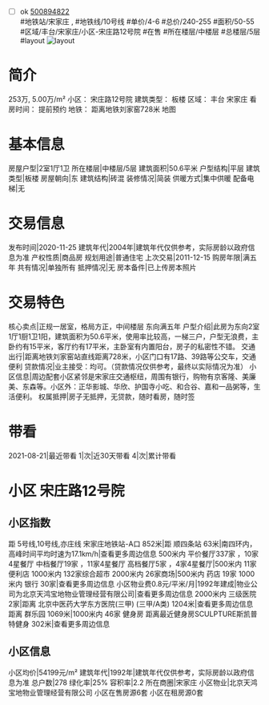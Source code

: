 - [ ] ok [500894822](https://bj.5i5j.com/ershoufang/500894822.html)  
 #地铁站/宋家庄 ,  #地铁线/10号线
#单价/4-6 #总价/240-255 #面积/50-55   #区域/丰台/宋家庄/小区-宋庄路12号院 #在售 #所在楼层/中楼层 #总楼层/5层 #layout 
![layout](http://image2a.5i5j.com/bdir/layout/162344.jpg_P5.jpg) 
# 简介 
 253万,  5.00万/m² 
小区： 宋庄路12号院
建筑类型： 板楼
区域： 丰台 宋家庄
看房时间： 提前预约
地铁： 距离地铁刘家窑728米 地图
# 基本信息 
 房屋户型|2室1厅1卫
所在楼层|中楼层/5层
建筑面积|50.6平米
户型结构|平层
建筑类型|板楼
房屋朝向|东
建筑结构|砖混
装修情况|简装
供暖方式|集中供暖
配备电梯|无
# 交易信息 
 发布时间|2020-11-25
建筑年代|2004年|建筑年代仅供参考，实际房龄以政府信息为准
产权性质|商品房
规划用途|普通住宅
上次交易|2011-12-15
购房年限|满五年
共有情况|单独所有
抵押情况|无
房本备件|已上传房本照片
# 交易特色 
 核心卖点|正规一居室，格局方正，中间楼层 东向满五年
户型介绍|此房为东向2室1厅1厨1卫1阳，建筑面积为50.6平米，使用率比较高，一梯三户，户型无浪费，主卧约有15平米，客厅约有17平米，主卧室有内置阳台，房子的私密性不错。
交通出行|距离地铁刘家窑站直线距离728米，小区门口有17路、39路等公交车，交通便利
贷款情况|业主接受：均可。（贷款情况仅供参考，最终以实际情况为准）
小区信息|周边配套小区紧邻是宋家庄交通枢纽，周围有银行，购物有京客隆、美廉美、东森等。小区外：正华影城、华欣、护国寺小吃、和合谷、嘉和一品粥等，生活便利。
权属抵押|房子无抵押，无贷款，随时看房，随时签
# 带看 
 2021-08-21|最近带看	 1|次|近30天带看	 4|次|累计带看
# 小区 宋庄路12号院
## 小区指数 
 距 5号线,10号线,亦庄线 宋家庄地铁站-A口 852米|距 顺四条站 63米|南四环内， 高峰时间平均时速为17.1km/h|查看更多周边信息
500米内 平价餐厅337家 ，10家4星餐厅
中档餐厅19家 ，11家4星餐厅
高档餐厅5家 ，4家4星餐厅|500米内 11家便利店
1000米内 132家综合超市
2000米内 26家商场|500米内 药店 19家
1000米内 银行 30家|查看更多周边信息
小区物业费0.8元/平米/月|1992年建成|物业公司为北京天鸿宝地物业管理经营有限公司|查看更多周边信息
2000米内 三级医院 2家|距离 北京中医药大学东方医院(三甲) (三甲/A类) 1204米|查看更多周边信息
距离 群乐园 1069米|1000米内 46家 健身房
距离最近健身房SCULPTURE斯凯普特健身 302米|查看更多周边信息
## 小区信息 
 小区均价|54199元/m²
建筑年代|1992年|建筑年代仅供参考，实际房龄以政府信息为准
总户数|278
绿化率|25%
容积率|2.2
所在商圈|宋家庄
小区物业|北京天鸿宝地物业管理经营有限公司
小区在售房源6套
小区在租房源0套

